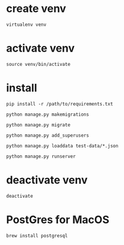 # create venv
`virtualenv venv`

# activate venv
`source venv/bin/activate`

# install
`pip install -r /path/to/requirements.txt`

`python manage.py makemigrations`

`python manage.py migrate`

`python manage.py add_superusers`

`python manage.py loaddata test-data/*.json`

`python manage.py runserver`

# deactivate venv
`deactivate`

# PostGres for MacOS
`brew install postgresql`